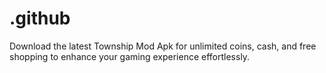 # .github
Download the latest Township Mod Apk for unlimited coins, cash, and free shopping to enhance your gaming experience effortlessly.

